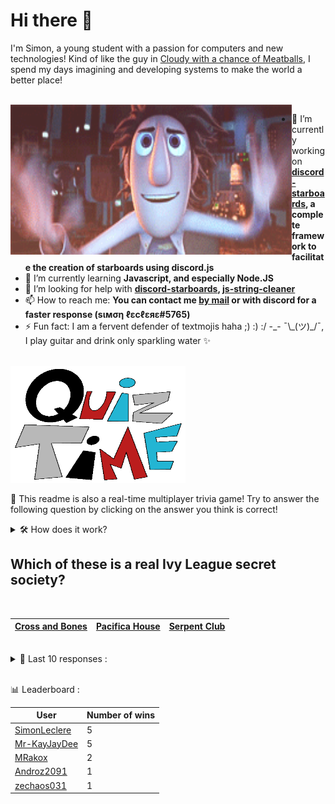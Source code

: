 # Hi there 👋

I'm Simon, a young student with a passion for computers and new technologies!
Kind of like the guy in [Cloudy with a chance of Meatballs](https://www.youtube.com/watch?v=dQw4w9WgXcQ), I spend my days imagining and developing systems to make the world a better place!

<br>

<img width="450" height="240" src="./assets/cloudyWithAChanceOfMeatBalls.gif" align=left>

- 🔭 I’m currently working on **[discord-starboards](https://github.com/SimonLeclere/discord-starboards), a complete framework to facilitate the creation of starboards using discord.js**
- 🌱 I’m currently learning **Javascript, and especially Node.JS**
- 🤔 I’m looking for help with **[discord-starboards](https://github.com/SimonLeclere/discord-starboards), [js-string-cleaner](https://github.com/SimonLeclere/Js-String-Cleaner)**
- 📫 How to reach me: **You can contact me [by mail](mailto:simon-leclere@orange.fr) or with discord for a faster response (sιмση ℓεcℓεяε#5765)**
- ⚡ Fun fact: I am a fervent defender of textmojis haha ;) :) :/ -\_- ¯\\\_(ツ)\_/¯, I play guitar and drink only sparkling water ✨

<br>

<img width="280" height="187" src="./assets/quizTime.gif">

<br>

🎲 This readme is also a real-time multiplayer trivia game! Try to answer the following question by clicking on the answer you think is correct!
<details>
  <summary>🛠️ How does it work?</summary>
  Each answer is a link to a pre-filled issue. When you press "Submit new issue", it triggers a Github action workflow that compares your answer with the correct answer, finds a new question and updates the readme.md file. Not bad huh?! This whole process only takes about 20 seconds!
</details>

## Which of these is a real Ivy League secret society?

<br>

| [Cross and Bones](https://github.com/SimonLeclere/SimonLeclere/issues/new?title=quiz%7C3706%7CCross%20and%20Bones&body=Just%20click%20'Submit%20new%20issue'.) | [Pacifica House](https://github.com/SimonLeclere/SimonLeclere/issues/new?title=quiz%7C3706%7CPacifica%20House&body=Just%20click%20'Submit%20new%20issue'.) | [Serpent Club](https://github.com/SimonLeclere/SimonLeclere/issues/new?title=quiz%7C3706%7CSerpent%20Club&body=Just%20click%20'Submit%20new%20issue'.) |
| - | - | - | 

<br>

<details>
  <summary>📒 Last 10 responses :</summary>

- **Mr-KayJayDee** answered **Ampersand** to `What character was once considered to be the 27th letter of the alphabet?` (Good answer)
- **Mr-KayJayDee** answered **Brooklyn** to `The director of “Lady Bird” starred in which indie movie?` (Wrong answer)
- **MRakox** answered **Greenwich Mean Time** to `What do the letters in the GMT time zone stand for?` (Good answer)
- **Mr-KayJayDee** answered **True** to `In the game Dead by Daylight, the killer Michael Myers is refered to as "The Shape".` (Good answer)
- **MRakox** answered **Minecraft** to `What&#039;s the best selling video game to date?` (Wrong answer)
- **MRakox** answered **True** to `In the game Dead by Daylight, the killer Michael Myers is refered to as "The Shape".` (Good answer)
- **MRakox** answered **False** to `In the game Dead by Daylight, the killer Michael Myers is refered to as "The Shape".` (Wrong answer)
- **Mr-KayJayDee** answered **STS-107** to `On which mission did the Space Shuttle Columbia break up upon re-entry?` (Good answer)
- **Mr-KayJayDee** answered **Economics** to `This field is sometimes known as &ldquo;The Dismal Science.&rdquo;` (Good answer)
- **SimonLeclere** answered **True** to `The 2010 film "The Social Network" is a biographical drama film about MySpace founder Tom Anderson.` (Wrong answer)

</details>

<br>

📊 Leaderboard :

| User | Number of wins |
|-|-|
| [SimonLeclere](https://github.com/SimonLeclere) | 5 |
| [Mr-KayJayDee](https://github.com/Mr-KayJayDee) | 5 |
| [MRakox](https://github.com/MRakox) | 2 |
| [Androz2091](https://github.com/Androz2091) | 1 |
| [zechaos031](https://github.com/zechaos031) | 1 |